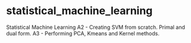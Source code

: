 # statistical_machine_learning
Statistical Machine Learning
A2 - Creating SVM from scratch. Primal and dual form.
A3 - Performing PCA, Kmeans and Kernel methods.
